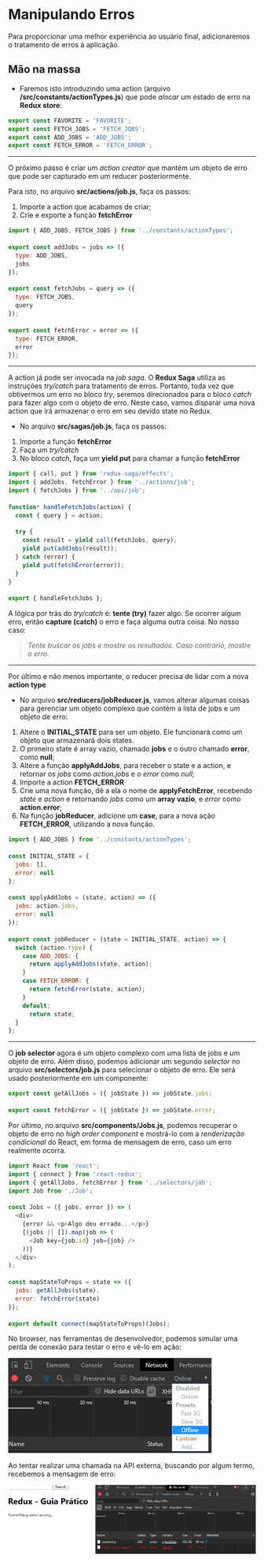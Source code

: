 # Manipulando Erros

Para proporcionar uma melhor experiência ao usuário final, adicionaremos o tratamento de erros à aplicação.

## Mão na massa

- Faremos isto introduzindo uma action (arquivo **/src/constants/actionTypes.js**) que pode _alocar_ um estado de erro na **Redux store**:

```javascript
export const FAVORITE = 'FAVORITE';
export const FETCH_JOBS = 'FETCH_JOBS';
export const ADD_JOBS = 'ADD_JOBS';
export const FETCH_ERROR = 'FETCH_ERROR';
```

---

O próximo passo é criar um _action creator_ que mantém um objeto de erro que pode ser capturado em um reducer posteriormente.

Para isto, no arquivo **src/actions/job.js**, faça os passos:

1. Importe a action que acabamos de criar;
2. Crie e exporte a função **fetchError**

```javascript
import { ADD_JOBS, FETCH_JOBS } from '../constants/actionTypes';

export const addJobs = jobs => ({
  type: ADD_JOBS,
  jobs
});

export const fetchJobs = query => ({
  type: FETCH_JOBS,
  query
});

export const fetchError = error => ({
  type: FETCH_ERROR,
  error
});
```

---

A action já pode ser invocada na _job saga_. O **Redux Saga** utiliza as instruções _try/catch_ para tratamento de erros. Portanto, toda vez que obtivermos um erro no bloco _try_, seremos direcionados para o bloco _catch_ para fazer algo com o objeto de erro. Neste caso, vamos disparar uma nova action que irá armazenar o erro em seu devido state no Redux.

- No arquivo **src/sagas/job.js**, faça os passos:

1. Importe a função **fetchError**
2. Faça um _try/catch_
3. No bloco _catch_, faça um **yield put** para chamar a função **fetchError**

```javascript
import { call, put } from 'redux-saga/effects';
import { addJobs, fetchError } from '../actions/job';
import { fetchJobs } from '../api/job';

function* handleFetchJobs(action) {
  const { query } = action;

  try {
    const result = yield call(fetchJobs, query);
    yield put(addJobs(result));
  } catch (error) {
    yield put(fetchError(error));
  }
}

export { handleFetchJobs };
```

A lógica por trás do _try/catch_ é: **tente (try)** fazer algo. Se ocorrer algum erro, então **capture (catch)** o erro e faça alguma outra coisa. No nosso caso:

> _Tente buscar os jobs e mostre os resultados. Caso contrário, mostre o erro_.

---

Por último e não menos importante, o reducer precisa de lidar com a nova **action type**

- No arquivo **src/reducers/jobReducer.js**, vamos alterar algumas coisas para gerenciar um objeto complexo que contém a lista de jobs e um objeto de erro:

1. Altere o **INITIAL_STATE** para ser um objeto. Ele funcionará como um objeto que armazenará dois states.
2. O primeiro state é array vazio, chamado **jobs** e o outro chamado **error**, como **null**;
3. Altere a função **applyAddJobs**, para receber o state e a action, e retornar os _jobs_ como _action.jobs_ e o _error_ como _null_;
4. Importe a action **FETCH_ERROR**
5. Crie uma nova função, dê a ela o nome de **applyFetchError**, recebendo _state_ e _action_ e retornando _jobs_ como um **array vazio**, e _error_ como **action.error**;
6. Na função **jobReducer**, adicione um **case**, para a nova ação **FETCH_ERROR**, utilizando a nova função.

```javascript
import { ADD_JOBS } from '../constants/actionTypes';

const INITIAL_STATE = {
  jobs: [],
  error: null
};

const applyAddJobs = (state, action) => ({
  jobs: action.jobs,
  error: null
});

export const jobReducer = (state = INITIAL_STATE, action) => {
  switch (action.type) {
    case ADD_JOBS: {
      return applyAddJobs(state, action);
    }
    case FETCH_ERROR: {
      return fetchError(state, action);
    }
    default:
      return state;
  }
};
```

---

O **job selector** agora é um objeto complexo com uma lista de jobs e um objeto de erro. Além disso, podemos adicionar um segundo _selector_ no arquivo **src/selectors/job.js** para selecionar o objeto de erro. Ele será usado posteriormente em um componente:

```javascript
export const getAllJobs = ({ jobState }) => jobState.jobs;

export const fetchError = ({ jobState }) => jobState.error;
```

Por último, no arquivo **src/components/Jobs.js**, podemos recuperar o objeto de erro no _high order component_ e mostrá-lo com a _renderização condicional_ do React, em forma de mensagem de erro, caso um erro realmente ocorra.

```javascript
import React from 'react';
import { connect } from 'react-redux';
import { getAllJobs, fetchError } from '../selectors/job';
import Job from './Job';

const Jobs = ({ jobs, error }) => (
  <div>
    {error && <p>Algo deu errado...</p>}
    {(jobs || []).map(job => (
      <Job key={job.id} job={job} />
    ))}
  </div>
);

const mapStateToProps = state => ({
  jobs: getAllJobs(state),
  error: fetchError(state)
});

export default connect(mapStateToProps)(Jobs);
```

No browser, nas ferramentas de desenvolvedor, podemos simular uma perda de conexão para testar o erro e vê-lo em ação:

![developer-tools](../../assets/images/developer-tools.png)

Ao tentar realizar uma chamada na API externa, buscando por algum termo, recebemos a mensagem de erro:

![offline](../../assets/images/offline.png)
